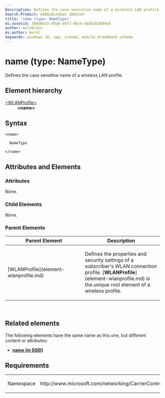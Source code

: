 ```yaml
---
Description: Defines the case sensitive name of a wireless LAN profile.
Search.Product: eADQiWindows 10XVcnh
title: 'name (type: NameType)'
ms.assetid: 388d0dc5-d9a8-48f3-96ce-ebd5262894ed
author: mcleblanc
ms.author: markl
keywords: windows 10, uwp, schema, mobile broadband schema
---
```


# name (type: NameType)


Defines the case sensitive name of a wireless LAN profile.

## Element hierarchy

<dl>
<dt><a href="element-wlanprofile.md">&lt;WLANProfile&gt;</a></dt>
<dd><b>&lt;name&gt;</b></dd>
</dl>

## Syntax

``` syntax
<name>

  NameType

</name>
```

## Attributes and Elements


### Attributes

None.

### Child Elements

None.

### Parent Elements

<table>
<colgroup>
<col width="50%" />
<col width="50%" />
</colgroup>
<thead>
<tr class="header">
<th>Parent Element</th>
<th>Description</th>
</tr>
</thead>
<tbody>
<tr class="odd">
<td>[WLANProfile](element-wlanprofile.md)</td>
<td><p>Defines the properties and security settings of a subscriber's WLAN connection profile. [<strong>WLANProfile</strong>](element-wlanprofile.md) is the unique root element of a wireless profile.</p></td>
</tr>
</tbody>
</table>

 

## Related elements


The following elements have the same name as this one, but different content or attributes:

-   **[name (in SSID)](element-1-name.md)**

## Requirements

<table>
<colgroup>
<col width="50%" />
<col width="50%" />
</colgroup>
<tbody>
<tr class="odd">
<td><p>Namespace</p></td>
<td><p>http://www.microsoft.com/networking/CarrierControl/WLAN/v1</p></td>
</tr>
</tbody>
</table>

 

 



